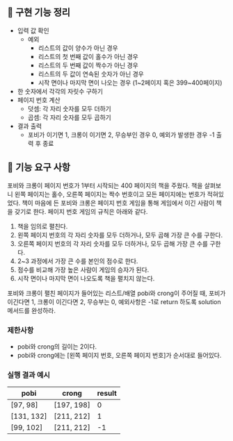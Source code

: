 ## 📃 구현 기능 정리

- 입력 값 확인
    - 예외
        - 리스트의 값이 양수가 아닌 경우
        - 리스트의 첫 번째 값이 홀수가 아닌 경우
        - 리스트의 두 번째 값이 짝수가 아닌 경우
        - 리스트의 두 값이 연속된 숫자가 아닌 경우
        - 시작 면이나 마지막 면이 나오는 경우 (1~2페이지 혹은 399~400페이지)
- 한 숫자에서 각각의 자릿수 구하기
- 페이지 번호 계산
    - 덧셈: 각 자리 숫자를 모두 더하기
    - 곱셈: 각 자리 숫자를 모두 곱하기
- 결과 출력
    - 포비가 이기면 1, 크롱이 이기면 2, 무승부인 경우 0, 예외가 발생한 경우 -1 출력 후 종료

## 🚀 기능 요구 사항

포비와 크롱이 페이지 번호가 1부터 시작되는 400 페이지의 책을 주웠다. 책을 살펴보니 왼쪽 페이지는 홀수, 오른쪽 페이지는 짝수 번호이고 모든 페이지에는 번호가 적혀있었다. 책이 마음에 든 포비와 크롱은 페이지 번호 게임을 통해 게임에서 이긴 사람이 책을 갖기로 한다. 페이지 번호 게임의 규칙은 아래와 같다.

1. 책을 임의로 펼친다.
2. 왼쪽 페이지 번호의 각 자리 숫자를 모두 더하거나, 모두 곱해 가장 큰 수를 구한다.
3. 오른쪽 페이지 번호의 각 자리 숫자를 모두 더하거나, 모두 곱해 가장 큰 수를 구한다.
4. 2~3 과정에서 가장 큰 수를 본인의 점수로 한다.
5. 점수를 비교해 가장 높은 사람이 게임의 승자가 된다.
6. 시작 면이나 마지막 면이 나오도록 책을 펼치지 않는다.

포비와 크롱이 펼친 페이지가 들어있는 리스트/배열 pobi와 crong이 주어질 때, 포비가 이긴다면 1, 크롱이 이긴다면 2, 무승부는 0, 예외사항은 -1로 return 하도록 solution 메서드를 완성하라.

### 제한사항

- pobi와 crong의 길이는 2이다.
- pobi와 crong에는 [왼쪽 페이지 번호, 오른쪽 페이지 번호]가 순서대로 들어있다.

### 실행 결과 예시

| pobi | crong | result |
| --- | --- | --- |
| [97, 98] | [197, 198] | 0 |
| [131, 132] | [211, 212] | 1 |
| [99, 102] | [211, 212] | -1 |
